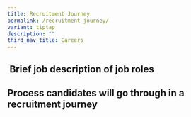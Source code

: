 ```yaml
---
title: Recruitment Journey
permalink: /recruitment-journey/
variant: tiptap
description: ""
third_nav_title: Careers
---
```

<h2>&nbsp;Brief job description of job roles</h2>
<h2>Process candidates will go through in a recruitment journey</h2>
<p>
<br>
<br>
</p>
<p></p>